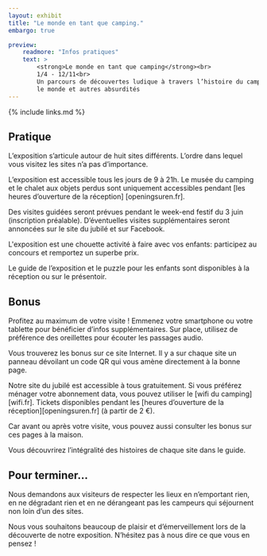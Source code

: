 ```yaml
---
layout: exhibit
title: "Le monde en tant que camping."
embargo: true

preview: 
    readmore: "Infos pratiques"
    text: >
        <strong>Le monde en tant que camping</strong><br>
        1/4 - 12/11<br>
        Un parcours de découvertes ludique à travers l’histoire du camping,<br>
        le monde et autres absurdités
---
```


{% include links.md %}

## Pratique

L’exposition s’articule autour de huit sites différents. L’ordre dans lequel vous visitez les sites n’a pas d’importance.  

L’exposition est accessible tous les jours de 9 à 21h. Le musée du camping et le chalet aux objets perdus sont uniquement accessibles pendant [les heures d’ouverture de la réception] [openingsuren.fr].

Des visites guidées seront prévues pendant le week-end festif du 3 juin (inscription préalable). D’éventuelles visites supplémentaires seront annoncées sur le site du jubilé et sur Facebook.

L'exposition est une chouette activité à faire avec vos enfants: participez au concours et remportez un superbe prix.

Le guide de l’exposition et le puzzle pour les enfants sont disponibles à la réception ou sur le présentoir.

## Bonus

Profitez au maximum de votre visite ! Emmenez votre smartphone ou votre tablette pour bénéficier d’infos supplémentaires. Sur place, utilisez de préférence des oreillettes pour écouter les passages audio. 

Vous trouverez les bonus sur ce site Internet. Il y a sur chaque site un panneau dévoilant un code QR qui vous amène directement à la bonne page. 

Notre site du jubilé est accessible à tous gratuitement. Si vous préférez ménager votre abonnement data, vous pouvez utiliser le [wifi du camping][wifi.fr]. Tickets disponibles pendant les [heures d’ouverture de la réception][openingsuren.fr] (à partir de 2 €). 

Car avant ou après votre visite, vous pouvez aussi consulter les bonus sur ces pages à la maison. 

Vous découvrirez l’intégralité des histoires de chaque site dans le guide.


## Pour terminer…

Nous demandons aux visiteurs de respecter les lieux en n’emportant rien, en ne dégradant rien et en ne dérangeant pas les campeurs qui séjournent non loin d’un des sites. 

Nous vous souhaitons beaucoup de plaisir et d’émerveillement lors de la découverte de notre exposition. N’hésitez pas à nous dire ce que vous en pensez !
